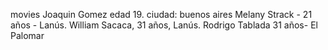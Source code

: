 movies
Joaquin Gomez edad 19. ciudad: buenos aires
Melany Strack - 21 años - Lanús.
William Sacaca, 31 años, Lanús.
Rodrigo Tablada 31 años- El Palomar

